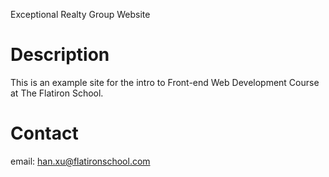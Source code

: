 Exceptional Realty Group Website

# Description

This is an example site for the intro to Front-end Web Development Course at The Flatiron School.

# Contact

email: han.xu@flatironschool.com